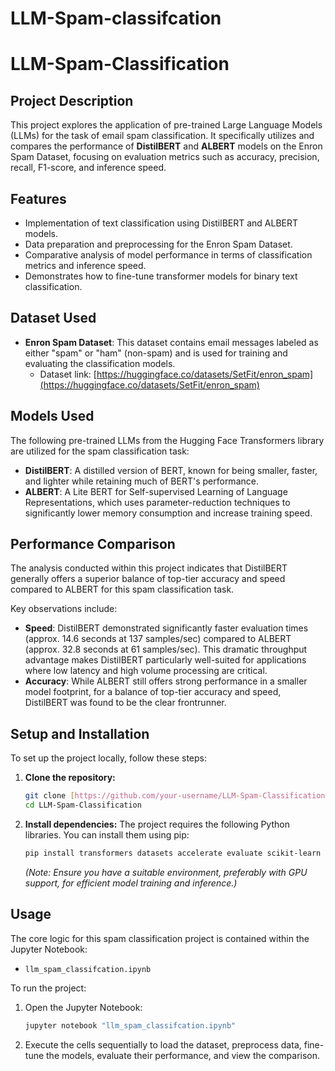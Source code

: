 # LLM-Spam-classifcation

# LLM-Spam-Classification

## Project Description
This project explores the application of pre-trained Large Language Models (LLMs) for the task of email spam classification. It specifically utilizes and compares the performance of **DistilBERT** and **ALBERT** models on the Enron Spam Dataset, focusing on evaluation metrics such as accuracy, precision, recall, F1-score, and inference speed.

## Features
* Implementation of text classification using DistilBERT and ALBERT models.
* Data preparation and preprocessing for the Enron Spam Dataset.
* Comparative analysis of model performance in terms of classification metrics and inference speed.
* Demonstrates how to fine-tune transformer models for binary text classification.

## Dataset Used
* **Enron Spam Dataset**: This dataset contains email messages labeled as either "spam" or "ham" (non-spam) and is used for training and evaluating the classification models.
    * Dataset link: [https://huggingface.co/datasets/SetFit/enron_spam](https://huggingface.co/datasets/SetFit/enron_spam)

## Models Used
The following pre-trained LLMs from the Hugging Face Transformers library are utilized for the spam classification task:
* **DistilBERT**: A distilled version of BERT, known for being smaller, faster, and lighter while retaining much of BERT's performance.
* **ALBERT**: A Lite BERT for Self-supervised Learning of Language Representations, which uses parameter-reduction techniques to significantly lower memory consumption and increase training speed.

## Performance Comparison
The analysis conducted within this project indicates that DistilBERT generally offers a superior balance of top-tier accuracy and speed compared to ALBERT for this spam classification task.

Key observations include:
* **Speed**: DistilBERT demonstrated significantly faster evaluation times (approx. 14.6 seconds at 137 samples/sec) compared to ALBERT (approx. 32.8 seconds at 61 samples/sec). This dramatic throughput advantage makes DistilBERT particularly well-suited for applications where low latency and high volume processing are critical.
* **Accuracy**: While ALBERT still offers strong performance in a smaller model footprint, for a balance of top-tier accuracy and speed, DistilBERT was found to be the clear frontrunner.

## Setup and Installation
To set up the project locally, follow these steps:

1.  **Clone the repository:**
    ```bash
    git clone [https://github.com/your-username/LLM-Spam-Classification.git](https://github.com/your-username/LLM-Spam-Classification.git)
    cd LLM-Spam-Classification
    ```
2.  **Install dependencies:**
    The project requires the following Python libraries. You can install them using pip:
    ```bash
    pip install transformers datasets accelerate evaluate scikit-learn
    ```
    *(Note: Ensure you have a suitable environment, preferably with GPU support, for efficient model training and inference.)*

## Usage
The core logic for this spam classification project is contained within the Jupyter Notebook:
* `llm_spam_classifcation.ipynb`

To run the project:
1.  Open the Jupyter Notebook:
    ```bash
    jupyter notebook "llm_spam_classifcation.ipynb"
    ```
2.  Execute the cells sequentially to load the dataset, preprocess data, fine-tune the models, evaluate their performance, and view the comparison.
